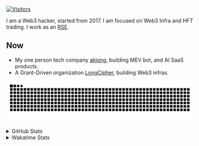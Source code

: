 <!-- markdownlint-disable MD041 MD010 MD033 -->
[![Visitors](https://api.visitorbadge.io/api/daily?path=Akagi201%2FAkagi201&label=Visitors%20Today&countColor=%2337d67a)](https://visitorbadge.io/status?path=Akagi201%2FAkagi201)

I am a Web3 hacker, started from 2017. I am focused on Web3 Infra and HFT trading.
I work as an [RSE](https://us-rse.org/about/what-is-an-rse/).

## Now

* My one person tech company [akjong](https://github.com/akjong), building MEV bot, and AI SaaS products.
* A Grant-Driven organization [LongCipher](https://github.com/longcipher), building Web3 infras.

[![github contribution grid snake animation](https://raw.githubusercontent.com/Akagi201/Akagi201/output/github-contribution-grid-snake.svg#gh-light-mode-only)](https://github.com/Akagi201)

<details>
<summary>GitHub Stats</summary>
  <a href="https://github.com/Akagi201"><img alt="Profile Detail" src="https://raw.githubusercontent.com/Akagi201/Akagi201/master/profile-summary-card-output/dracula/0-profile-details.svg" /></a>
  <a href="https://github.com/Akagi201"><img alt="Github Stats" src="https://raw.githubusercontent.com/Akagi201/Akagi201/master/profile-summary-card-output/dracula/3-stats.svg" /></a>
  <a href="https://github.com/Akagi201"><img alt="Lang By Commits" src="https://raw.githubusercontent.com/Akagi201/Akagi201/master/profile-summary-card-output/dracula/2-most-commit-language.svg" /></a>
</details>

<details>
<summary>Wakatime Stats</summary>
<br>

<!--START_SECTION:waka-->

```txt
From: 15 March 2025 - To: 22 March 2025

Total Time: 24 hrs 2 mins

Other        13 hrs 49 mins  ██████████████▒░░░░░░░░░░   57.49 %
sh           2 hrs 55 mins   ███░░░░░░░░░░░░░░░░░░░░░░   12.19 %
Rust         2 hrs 47 mins   ███░░░░░░░░░░░░░░░░░░░░░░   11.63 %
YAML         1 hr 2 mins     █░░░░░░░░░░░░░░░░░░░░░░░░   04.31 %
TOML         54 mins         █░░░░░░░░░░░░░░░░░░░░░░░░   03.78 %
TypeScript   46 mins         ▓░░░░░░░░░░░░░░░░░░░░░░░░   03.20 %
XML          31 mins         ▓░░░░░░░░░░░░░░░░░░░░░░░░   02.16 %
Move         18 mins         ▒░░░░░░░░░░░░░░░░░░░░░░░░   01.27 %
Python       12 mins         ▒░░░░░░░░░░░░░░░░░░░░░░░░   00.84 %
Text         9 mins          ░░░░░░░░░░░░░░░░░░░░░░░░░   00.62 %
```

<!--END_SECTION:waka-->

</details>
